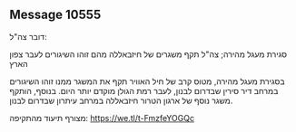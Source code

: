 ## Message 10555

דובר צה"ל:

סגירת מעגל מהירה; צה"ל תקף משגרים של חיזבאללה מהם זוהו השיגורים לעבר צפון הארץ

בסגירת מעגל מהירה, מטוס קרב של חיל האוויר תקף את המשגר ממנו זוהו השיגורים במרחב דיר סירין שבדרום לבנון, לעבר רמת הגולן מוקדם יותר היום.
בנוסף, הותקף משגר נוסף של ארגון הטרור חיזבאללה במרחב עיתרון שבדרום לבנון.

מצורף תיעוד מהתקיפה: https://we.tl/t-FmzfeYOGQc

